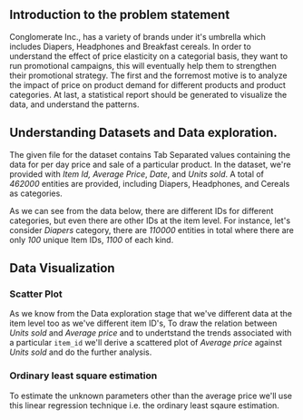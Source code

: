 ## Introduction to the problem statement
Conglomerate Inc., has a variety of brands under it's umbrella which includes Diapers, Headphones and Breakfast cereals. In order to understand the effect of price elasticity on a categorial basis, they want to run promotional campaigns, this will eventually help them to strengthen their promotional strategy. The first and the forremost motive is to analyze the impact of price on product demand for different products and product categories. At last, a statistical report should be generated to visualize the data, and understand the patterns.

## Understanding Datasets and Data exploration.
The given file for the dataset contains Tab Separated values containing the data for per day price and sale of a particular product. In the dataset, we're provided with _Item Id, Average Price_, _Date_, and _Units sold_. A total of _462000_ entities are provided, including Diapers, Headphones, and Cereals as categories.

As we can see from the data below, there are different IDs for different categories, but even there are other IDs at the item level. For instance, let's consider _Diapers_ category, there are _110000_ entities in total where there are only _100_ unique Item IDs, _1100_ of each kind.

## Data Visualization

  ### Scatter Plot
  As we know from the Data exploration stage that we've different data at the item level too as we've different item ID's, To draw the relation between _Units sold_ and _Average price_ and to undertstand the trends associated with a particular `item_id` we'll derive a scattered plot of _Average price_ against _Units sold_ and do the further analysis.
  
 ### Ordinary least square estimation
 To estimate the unknown parameters other than the average price we'll use this linear regression technique i.e. the ordinary least sqaure estimation.
